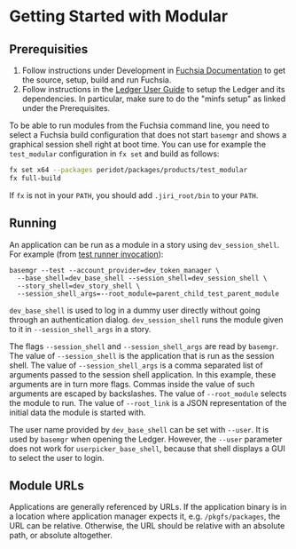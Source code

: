# Getting Started with Modular

## Prerequisities

1. Follow instructions under Development in [Fuchsia Documentation] to get the
   source, setup, build and run Fuchsia.
2. Follow instructions in the [Ledger User Guide] to setup the Ledger and its
   dependencies. In particular, make sure to do the "minfs setup" as linked
   under the Prerequisites.

To be able to run modules from the Fuchsia command line, you need to select a
Fuchsia build configuration that does not start `basemgr` and shows a
graphical session shell right at boot time. You can use for example the
`test_modular` configuration in `fx set` and build as follows:

``` sh
fx set x64 --packages peridot/packages/products/test_modular
fx full-build
```

If `fx` is not in your `PATH`, you should add `.jiri_root/bin` to your
`PATH`.

## Running

An application can be run as a module in a story using `dev_session_shell`. For
example (from [test runner invocation]):

```
basemgr --test --account_provider=dev_token_manager \
  --base_shell=dev_base_shell --session_shell=dev_session_shell \
  --story_shell=dev_story_shell \
  --session_shell_args=--root_module=parent_child_test_parent_module
```

`dev_base_shell` is used to log in a dummy user directly without going through
an authentication dialog. `dev_session_shell` runs the module given to it in
`--session_shell_args` in a story.

The flags `--session_shell` and `--session_shell_args` are read by `basemgr`.
The value of `--session_shell` is the application that is run as the session shell.
The value of `--session_shell_args` is a comma separated list of arguments passed
to the session shell application. In this example, these arguments are in turn more
flags. Commas inside the value of such arguments are escaped by backslashes. The
value of `--root_module` selects the module to run. The value of `--root_link`
is a JSON representation of the initial data the module is started with.

The user name provided by `dev_base_shell` can be set with `--user`. It is
used by `basemgr` when opening the Ledger. However, the `--user` parameter
does not work for `userpicker_base_shell`, because that shell displays a GUI
to select the user to login.

## Module URLs

Applications are generally referenced by URLs. If the application binary is in a
location where application manager expects it, e.g. `/pkgfs/packages`, the URL
can be relative. Otherwise, the URL should be relative with an absolute path, or
absolute altogether.

[Fuchsia Documentation]: https://fuchsia.googlesource.com/docs/+/master/README.md
[Ledger User Guide]: ../ledger/user_guide.md
[test runner invocation]: ../../tests/modular_tests.json
